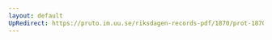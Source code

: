 ```yaml
---
layout: default
UpRedirect: https://pruto.im.uu.se/riksdagen-records-pdf/1870/prot-1870--fk--413/prot-1870--fk--413_027.pdf
---
```

